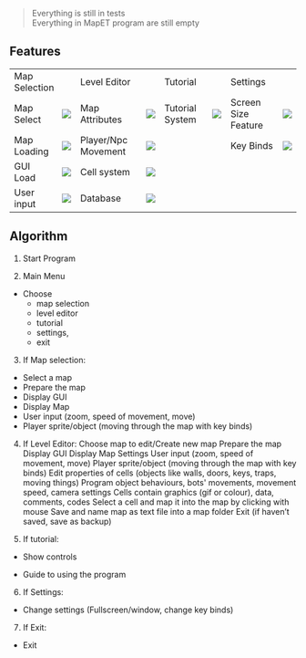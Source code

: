 >Everything is still in tests  
>Everything in MapET program are still empty

Features
------------
<table>
  <tr>
    <td colspan="2">Map Selection</td>
    <td colspan="2">Level Editor</td>
    <td colspan="2">Tutorial</td>
    <td colspan="2">Settings</td>
  </tr>
  <tr></tr>
  <tr>
    <td>Map Select</td>
    <td><img src="http://progressed.io/bar/0?title=Progress"></td>
    <td>Map Attributes</td>
    <td><img src="http://progressed.io/bar/0?title=Progress"></td>
    <td>Tutorial System</td>
    <td><img src="http://progressed.io/bar/0?title=Progress"></td>
    <td>Screen Size Feature</td>
    <td><img src="http://progressed.io/bar/0?title=Progress"></td>
    
  </tr>
  <tr>
    <td>Map Loading</td>
    <td><img src="http://progressed.io/bar/0?title=Progress"></td>
    <td>Player/Npc Movement</td>
    <td><img src="http://progressed.io/bar/0?title=Progress"></td>
    <td></td>
    <td></td>
    <td>Key Binds</td>
    <td><img src="http://progressed.io/bar/0?title=Progress"></td>
    
  </tr>
    <td>GUI Load</td>
    <td><img src="http://progressed.io/bar/0?title=Progress"></td>
    <td>Cell system</td>
    <td><img src="http://progressed.io/bar/0?title=Progress"></td>
    <td></td>
    <td></td>
    <td></td>
    <td></td>
  <tr>
    <td>User input</td>
    <td><img src="http://progressed.io/bar/0?title=Progress"></td>
    <td>Database</td>
    <td><img src="http://progressed.io/bar/0?title=Progress"></td>
    <td></td>
    <td></td>
    <td></td>
    <td></td>
  </tr>
</table>


Algorithm
---------

1. Start Program

2. Main Menu
  + Choose
    +  map selection
    +  level editor
    +  tutorial
    +  settings,
    +  exit

3. If Map selection:
  + Select a map
  + Prepare the map
  + Display GUI
  + Display Map
  + User input (zoom, speed of movement, move)
  + Player sprite/object (moving through the map with key binds)

4. If Level Editor:
Choose map to edit/Create new map
Prepare the map
Display GUI
Display Map
Settings
User input (zoom, speed of movement, move)
Player sprite/object (moving through the map with key binds)
Edit properties of cells (objects like walls, doors, keys, traps, moving things)
Program object behaviours, bots' movements, movement speed, camera settings
Cells contain graphics (gif or colour), data, comments, codes
Select a cell and map it into the map by clicking with mouse
Save and name map as text file into a map folder
Exit (if haven’t saved, save as backup)

5. If tutorial:
  + Show controls

  + Guide to using the program

6. If Settings:

  + Change settings (Fullscreen/window, change key binds)

7. If Exit:

  + Exit
